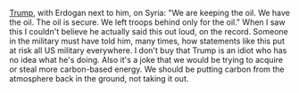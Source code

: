 <a href="https://www.theguardian.com/us-news/2019/nov/13/donald-trump-syria-oil-us-troops-isis-turkey">Trump</a>, with Erdogan next to him, on Syria: "We are keeping the oil. We have the oil. The oil is secure. We left troops behind only for the oil." When I saw this I couldn't believe he actually said this out loud, on the record. Someone in the military must have told him, many times, how statements like this put at risk all US military everywhere. I don't buy that Trump is an idiot who has no idea what he's doing. Also it's a joke that we would be trying to acquire or steal more carbon-based energy. We should be putting carbon from the atmosphere back in the ground, not taking it out. 
